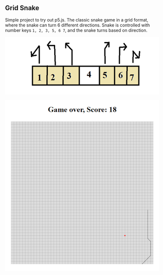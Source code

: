 ## Grid Snake
Simple project to try out p5.js. The classic snake game in a grid format, where the snake can turn 6 different directions. Snake is controlled with number keys `1, 2, 3, 5, 6 7`, and the snake turns based on direction. 


![alt text](https://github.com/ghandeland/grid-snake/blob/main/docs/snakecontrols.png?raw=true)

![alt text](https://github.com/ghandeland/grid-snake/blob/main/docs/snake.PNG?raw=true)
